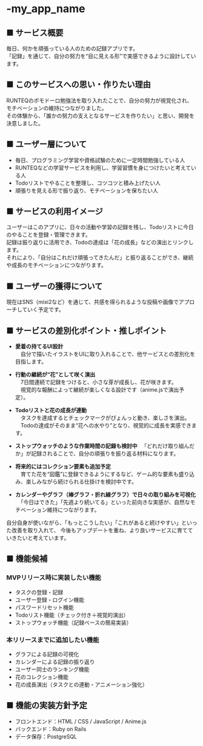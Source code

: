 # -my_app_name

## ■ サービス概要  
毎日、何かを頑張っている人のための記録アプリです。  
「記録」を通じて、自分の努力を“目に見える形”で実感できるように設計しています。

## ■ このサービスへの思い・作りたい理由  
RUNTEQのポモドーロ勉強法を取り入れたことで、自分の努力が視覚化され、モチベーションの維持につながりました。  
その体験から、「誰かの努力の支えとなるサービスを作りたい」と思い、開発を決意しました。

## ■ ユーザー層について  
- 毎日、プログラミング学習や資格試験のために一定時間勉強している人  
- RUNTEQなどの学習サービスを利用し、学習習慣を身につけたいと考えている人  
- Todoリストでやることを整理し、コツコツと積み上げたい人
- 頑張りを見える形で振り返り、モチベーションを保ちたい人

## ■ サービスの利用イメージ  
ユーザーはこのアプリに、日々の活動や学習の記録を残し、Todoリストに今日のやることを登録・管理できます。  
記録は振り返りに活用でき、Todoの達成は「花の成長」などの演出とリンクします。  
それにより、「自分はこれだけ頑張ってきたんだ」と振り返ることができ、継続や成長のモチベーションにつながります。

## ■ ユーザーの獲得について  
現在はSNS（mixi2など）を通じて、共感を得られるような投稿や画像でアプローチしていく予定です。

## ■ サービスの差別化ポイント・推しポイント  
- **愛着の持てるUI設計**  
　自分で描いたイラストをUIに取り入れることで、他サービスとの差別化を目指します。

- **行動の継続が“花”として咲く演出**  
　7日間連続で記録をつけると、小さな芽が成長し、花が咲きます。  
　視覚的な報酬によって継続が楽しくなる設計です（anime.jsで演出予定）。

- **Todoリストと花の成長が連動**  
　タスクを達成するとチェックマークがぴょんっと動き、楽しさを演出。  
　Todoの達成がそのまま“花への水やり”となり、視覚的に成長を実感できます。

- **ストップウォッチのような作業時間の記録も検討中**
　「どれだけ取り組んだか」が記録されることで、自分の頑張りを振り返る材料になります。

- **将来的にはコレクション要素も追加予定**  
　育てた花を“図鑑”に登録できるようにするなど、ゲーム的な要素も盛り込み、楽しみながら続けられる仕掛けを検討中です。

- **カレンダーやグラフ（棒グラフ・折れ線グラフ）で日々の取り組みを可視化**  
　「今日はできた」「先週より続いてる」といった前向きな実感が、自然なモチベーション維持につながります。

自分自身が使いながら、「もっとこうしたい」「これがあると続けやすい」といった改善を取り入れて、
今後もアップデートを重ね、より良いサービスに育てていきたいと考えています。

## ■ 機能候補  

### MVPリリース時に実装したい機能  
- タスクの登録・記録  
- ユーザー登録・ログイン機能  
- パスワードリセット機能  
- Todoリスト機能（チェック付き＋視覚的演出）
- ストップウォッチ機能（記録ベースの簡易実装）

### 本リリースまでに追加したい機能  
- グラフによる記録の可視化  
- カレンダーによる記録の振り返り  
- ユーザー同士のランキング機能  
- 花のコレクション機能  
- 花の成長演出（タスクとの連動・アニメーション強化）

## ■ 機能の実装方針予定  
- フロントエンド：HTML / CSS / JavaScript / Anime.js  
- バックエンド：Ruby on Rails  
- データ保存：PostgreSQL
